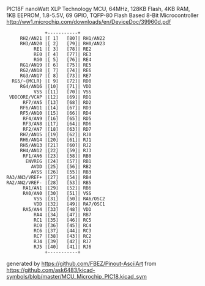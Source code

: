 PIC18F nanoWatt XLP Technology MCU, 64MHz, 128KB Flash, 4KB RAM, 1KB EEPROM, 1.8-5.5V, 69 GPIO, TQFP-80
Flash Based 8-Bit Microcontroller
http://ww1.microchip.com/downloads/en/DeviceDoc/39960d.pdf


	              +-----------+
	     RH2/AN21 |[ 1]   [80]| RH1/AN22
	     RH3/AN20 |[ 2]   [79]| RH0/AN23
	          RE1 |[ 3]   [78]| RE2
	          RE0 |[ 4]   [77]| RE3
	          RG0 |[ 5]   [76]| RE4
	     RG1/AN19 |[ 6]   [75]| RE5
	     RG2/AN18 |[ 7]   [74]| RE6
	     RG3/AN17 |[ 8]   [73]| RE7
	  RG5/~{MCLR} |[ 9]   [72]| RD0
	     RG4/AN16 |[10]   [71]| VDD
	          VSS |[11]   [70]| VSS
	 VDDCORE/VCAP |[12]   [69]| RD1
	      RF7/AN5 |[13]   [68]| RD2
	     RF6/AN11 |[14]   [67]| RD3
	     RF5/AN10 |[15]   [66]| RD4
	      RF4/AN9 |[16]   [65]| RD5
	      RF3/AN8 |[17]   [64]| RD6
	      RF2/AN7 |[18]   [63]| RD7
	     RH7/AN15 |[19]   [62]| RJ0
	     RH6/AN14 |[20]   [61]| RJ1
	     RH5/AN13 |[21]   [60]| RJ2
	     RH4/AN12 |[22]   [59]| RJ3
	      RF1/AN6 |[23]   [58]| RB0
	       ENVREG |[24]   [57]| RB1
	         AVDD |[25]   [56]| RB2
	         AVSS |[26]   [55]| RB3
	RA3/AN3/VREF+ |[27]   [54]| RB4
	RA2/AN2/VREF- |[28]   [53]| RB5
	      RA1/AN1 |[29]   [52]| RB6
	      RA0/AN0 |[30]   [51]| VSS
	          VSS |[31]   [50]| RA6/OSC2
	          VDD |[32]   [49]| RA7/OSC1
	      RA5/AN4 |[33]   [48]| VDD
	          RA4 |[34]   [47]| RB7
	          RC1 |[35]   [46]| RC5
	          RC0 |[36]   [45]| RC4
	          RC6 |[37]   [44]| RC3
	          RC7 |[38]   [43]| RC2
	          RJ4 |[39]   [42]| RJ7
	          RJ5 |[40]   [41]| RJ6
	              +-----------+


generated by https://github.com/FBEZ/Pinout-AsciiArt from https://github.com/ask6483/kicad-symbols/blob/master/MCU_Microchip_PIC18.kicad_sym
